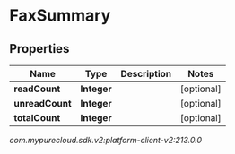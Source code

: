 # FaxSummary


## Properties

| Name | Type | Description | Notes |
| ------------ | ------------- | ------------- | ------------- |
| **readCount** | **Integer** |  |  [optional] |
| **unreadCount** | **Integer** |  |  [optional] |
| **totalCount** | **Integer** |  |  [optional] |




_com.mypurecloud.sdk.v2:platform-client-v2:213.0.0_
